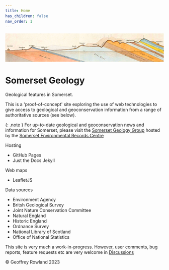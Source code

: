 ```yaml
---
title: Home
has_children: false
nav_order: 1
---
```


![William Smith section](/assets/images/TauntonStallbridge.png "William Smith's 1819 geological section of north Dorset and south Somerset")
# Somerset Geology

Geological features in Somerset.

This is a 'proof-of-concept' site exploring the use of web technologies to give access to geological and geoconservation information from a range of authoritative sources (see below).

{: .note }
For up-to-date geological and geoconservation news and information for Somerset, please visit the [Somerset Geology Group](https://www.somerc.com/specialist-groups/somerset-geology-group/) hosted by the [Somerset Environmental Records Centre](https://www.somerc.com/)

Hosting
* GitHub Pages
* Just the Docs Jekyll

Web maps
* LeafletJS

Data sources
* Environment Agency
* Britsh Geological Survey
* Joint Nature Conservation Committee
* Natural England
* Historic England
* Ordnance Survey
* National Library of Scotland
* Office of National Statistics

This site is very much a work-in-progress. However, user comments, bug reports, feature requests etc are very welcome in [Discussions](https://github.com/somersetgeology/somersetgeology.github.io/discussions/)

&copy; Geoffrey Rowland 2023

